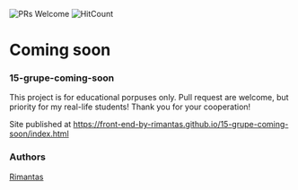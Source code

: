![PRs Welcome](https://img.shields.io/badge/PRs-welcome-brightgreen.svg)
![HitCount](http://hits.dwyl.io/front-end-by-rimantas/15-grupe-coming-soon.svg)

# Coming soon
### 15-grupe-coming-soon

This project is for educational porpuses only. Pull request are welcome, but priority for my real-life students! Thank you for your cooperation!

Site published at https://front-end-by-rimantas.github.io/15-grupe-coming-soon/index.html

### Authors
[Rimantas](https://github.com/belauzas)
